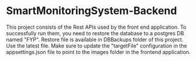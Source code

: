 # SmartMonitoringSystem-Backend

This project consists of the Rest APIs used by the front end application.
To successfully run them, you need to restore the database to a postgres DB named "FYP".
Restore file is available in DBBackups folder of this project. Use the latest file.
Make sure to update the "targetFile" configuration in the appsettings.json file to point to the images folder in the frontend application.
